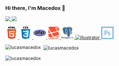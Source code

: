 ### Hi there, I'm Macedox 👋

<div>
<a href="https://github.com/lucasmacedox/lucasmacedox/">
 <img height="180cm" src="https://github-readme-stats.vercel.app/api?username=lucasmacedox&theme=midnight-purple&show_icons=true">
 <img height="180cm" src="https://github-readme-stats.vercel.app/api/top-langs/?username=lucasmacedox&theme=midnight-purple">
</div>


<p align="left">

  <a href="https://www.w3.org/html/" target="_blank" rel="noreferrer">
    <img src="https://raw.githubusercontent.com/devicons/devicon/master/icons/html5/html5-original-wordmark.svg" alt="html5" width="40" height="40" />
  </a>

  <a href="https://www.w3schools.com/css/" target="_blank" rel="noreferrer">
    <img src="https://raw.githubusercontent.com/devicons/devicon/master/icons/css3/css3-original-wordmark.svg" alt="css3" width="40" height="40" />
  </a>

  <a href="https://www.php.net" target="_blank" rel="noreferrer">
    <img src="https://raw.githubusercontent.com/devicons/devicon/master/icons/php/php-original.svg" alt="php" width="40" height="40" />
  </a>

  <a href="https://laravel.com/" target="_blank" rel="noreferrer">
    <img src="https://raw.githubusercontent.com/devicons/devicon/master/icons/laravel/laravel-plain-wordmark.svg" alt="laravel" width="40" height="40" />
  </a>

  <a href="https://www.postgresql.org" target="_blank" rel="noreferrer">
    <img src="https://raw.githubusercontent.com/devicons/devicon/master/icons/postgresql/postgresql-original-wordmark.svg" alt="postgresql" width="40" height="40" />
  </a>

  <a href="https://www.adobe.com/in/products/illustrator.html" target="_blank" rel="noreferrer">
    <img src="https://www.vectorlogo.zone/logos/adobe_illustrator/adobe_illustrator-icon.svg" alt="illustrator" width="40" height="40" />
  </a>

  <a href="https://www.photoshop.com/en" target="_blank" rel="noreferrer">
    <img src="https://raw.githubusercontent.com/devicons/devicon/master/icons/photoshop/photoshop-line.svg" alt="photoshop" width="40" height="40" />
  </a>

</p>


<p>
  <img align="left" src="https://github-readme-stats.vercel.app/api/top-langs?username=lucasmacedox&show_icons=true&locale=en&layout=compact" alt="lucasmacedox" />
</p>
<p>&nbsp; <img align="center" src="https://github-readme-stats.vercel.app/api?username=lucasmacedox&show_icons=true&locale=en" alt="lucasmacedox" />
</p>
<p>
  <img align="center" src="https://github-readme-streak-stats.herokuapp.com/?user=lucasmacedox&" alt="lucasmacedox" />
</p>

